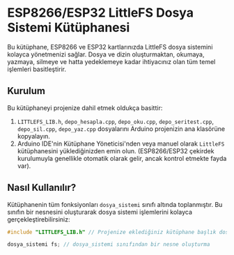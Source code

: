 # ESP8266/ESP32 LittleFS Dosya Sistemi Kütüphanesi

Bu kütüphane, ESP8266 ve ESP32 kartlarınızda LittleFS dosya sistemini kolayca yönetmenizi sağlar. Dosya ve dizin oluşturmaktan, okumaya, yazmaya, silmeye ve hatta yedeklemeye kadar ihtiyacınız olan tüm temel işlemleri basitleştirir.

## Kurulum

Bu kütüphaneyi projenize dahil etmek oldukça basittir:

1.  `LITTLEFS_LIB.h`, `depo_hesapla.cpp`, `depo_oku.cpp`, `depo_seritest.cpp`, `depo_sil.cpp`, `depo_yaz.cpp` dosyalarını Arduino projenizin ana klasörüne kopyalayın.
2.  Arduino IDE'nin Kütüphane Yöneticisi'nden veya manuel olarak `LittleFS` kütüphanesini yüklediğinizden emin olun. (ESP8266/ESP32 çekirdek kurulumuyla genellikle otomatik olarak gelir, ancak kontrol etmekte fayda var).

## Nasıl Kullanılır?

Kütüphanenin tüm fonksiyonları `dosya_sistemi` sınıfı altında toplanmıştır. Bu sınıfın bir nesnesini oluşturarak dosya sistemi işlemlerini kolayca gerçekleştirebilirsiniz:

```cpp
#include "LITTLEFS_LIB.h" // Projenize eklediğiniz kütüphane başlık dosyası

dosya_sistemi fs; // dosya_sistemi sınıfından bir nesne oluşturma
